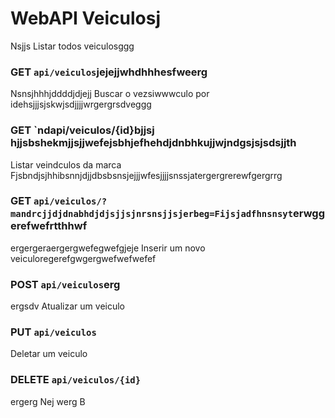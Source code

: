 # WebAPI Veiculosj
 Nsjjs
Listar todos veiculosggg
### GET `api/veiculos`jejejjwhdhhhesfweerg
Nsnsjhhhjddddjdjejj
Buscar o vezsiwwwculo por idehsjjjsjskwjsdjjjjwrgergrsdveggg
### GET `ndapi/veiculos/{id}bjjsj hjjsbshekmjjsjjwefejsbhjefhehdjdnbhkujjwjndgsjsjsdsjjth
Listar veindculos da marca Fjsbndjsjhhibsnnjdjjdbsbsnsjejjjwfesjjjjsnssjatergergrerewfgergrrg
### GET `api/veiculos/?mandrcjjdjdnabhdjdjsjjsjnrsnsjjsjerbeg=Fijsjadfhnsnsyt`erwggerefwefrtthhwf
ergergeraergergwefegwefgjeje
Inserir um novo veiculoregerefgwgergwefwefwefef
### POST `api/veiculos`erg
ergsdv
Atualizar um veiculo
### PUT `api/veiculos`

Deletar um veiculo
### DELETE `api/veiculos/{id}`
ergerg
Nej
werg
B
